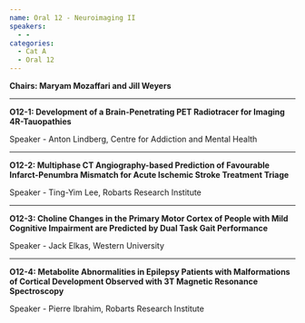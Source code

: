 ```yaml
---
name: Oral 12 - Neuroimaging II
speakers:
  - -
categories:
  - Cat A
  - Oral 12
---
```


**Chairs: Maryam Mozaffari and Jill Weyers**

_____________________________________________________

**O12-1: Development of a Brain-Penetrating PET
Radiotracer for Imaging 4R-Tauopathies**

Speaker - Anton Lindberg, Centre for Addiction and Mental Health

_____________________________________________________

**O12-2: Multiphase CT Angiography-based Prediction of
Favourable Infarct-Penumbra Mismatch for Acute
Ischemic Stroke Treatment Triage**

Speaker - Ting-Yim Lee, Robarts Research Institute

_____________________________________________________

**O12-3: Choline Changes in the Primary Motor Cortex of
People with Mild Cognitive Impairment are Predicted by
Dual Task Gait Performance**

Speaker - Jack Elkas, Western University

_____________________________________________________

**O12-4: Metabolite Abnormalities in Epilepsy Patients
with Malformations of Cortical Development Observed
with 3T Magnetic Resonance Spectroscopy**

Speaker - Pierre Ibrahim, Robarts Research Institute

